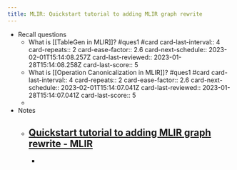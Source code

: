 ```yaml
---
title: MLIR: Quickstart tutorial to adding MLIR graph rewrite
---
```

- Recall questions
	- What is [[TableGen in MLIR]]?  #ques1 #card
	  card-last-interval:: 4
	  card-repeats:: 2
	  card-ease-factor:: 2.6
	  card-next-schedule:: 2023-02-01T15:14:08.257Z
	  card-last-reviewed:: 2023-01-28T15:14:08.258Z
	  card-last-score:: 5
	- What is [[Operation Canonicalization in MLIR]]?  #ques1 #card
	  card-last-interval:: 4
	  card-repeats:: 2
	  card-ease-factor:: 2.6
	  card-next-schedule:: 2023-02-01T15:14:07.041Z
	  card-last-reviewed:: 2023-01-28T15:14:07.041Z
	  card-last-score:: 5
	-
- Notes
	- [Quickstart tutorial to adding MLIR graph rewrite - MLIR](https://mlir.llvm.org/docs/Tutorials/QuickstartRewrites/)
		-
		-